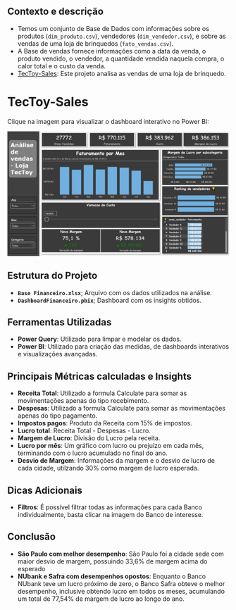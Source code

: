 ## Contexto e descrição

- Temos um conjunto de Base de Dados com informações sobre os produtos (`dim_produto.csv`), vendedores (`dim_vendedor.csv`), e sobre as vendas de uma loja de brinquedos (`fato_vendas.csv`).
- A Base de vendas fornece informações como a data da venda, o produto vendido, o vendedor, a quantidade vendida naquela compra, o calor total e o custo da venda.
- [TecToy-Sales](https://app.powerbi.com/view?r=eyJrIjoiNmYzMDYyOGQtNDI5OC00Nzg0LThiYWMtODIwZDI0Yzc2NzhhIiwidCI6ImRmY2E2YzQyLWM0NjktNDg1Ny05NDk5LWViN2YzNjczZjY4NCJ9): Este projeto analisa as vendas de uma loja de brinquedo. 


# TecToy-Sales

Clique na imagem para visualizar o dashboard interativo no Power BI:


[![ProjetoGame](https://github.com/arthurffc8/TecToy-Sales/blob/main/TecToy-Sales.png)](https://app.powerbi.com/view?r=eyJrIjoiNmYzMDYyOGQtNDI5OC00Nzg0LThiYWMtODIwZDI0Yzc2NzhhIiwidCI6ImRmY2E2YzQyLWM0NjktNDg1Ny05NDk5LWViN2YzNjczZjY4NCJ9)



## Estrutura do Projeto

- **`Base Financeiro.xlsx`**; Arquivo com os dados utilizados na análise.
- **`DashboardFinanceiro.pbix`**; Dashboard com os insights obtidos.

  
## Ferramentas Utilizadas

- **Power Query**: Utilizado para limpar e modelar os dados.
- **Power BI**: Utilizado para criação das medidas, de dashboards interativos e visualizações avançadas.


  
## Principais Métricas calculadas e Insights 

- **Receita Total**: Utilizado a formula Calculate para somar as movimentações apenas do tipo recebimento.
- **Despesas**: Utilizado a formula Calculate para somar as movimentações apenas do tipo pagamento.
- **Impostos pagos**: Produto da Receita com 15% de impostos.
- **Lucro total**: Receita Total - Despesas - Lucro.
- **Margem de Lucro**: Divisão do Lucro pela receita.
- **Lucro por mês**: Um gráfico com lucro ou prejuízo em cada mês, terminando com o lucro acumulado no final do ano.
- **Desvio de Margem**: Informações da margem e o desvio de lucro de cada cidade, utilzando 30% como margem de lucro esperada.


 ## Dicas Adicionais 

 - **Filtros**: É possível filtrar todas as informações para cada Banco individualmente, basta clicar na imagem do Banco de interesse.
   



## Conclusão 

- **São Paulo com melhor desempenho**: São Paulo foi a cidade sede com maior desvio de margem, possuindo 33,6% de margem acima do esperado
- **NUbank e Safra com desempenhos opostos**: Enquanto o Banco NUbank teve um lucro próximo de zero, o Banco Safra obteve o melhor desempenho, inclusive obtendo lucro em todos os meses, acumulando um total de 77,54% de margem de lucro ao longo do ano.



